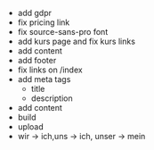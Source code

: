 - add gdpr
- fix pricing link
- fix source-sans-pro font
- add kurs page and fix kurs links
- add content
- add footer
- fix links on /index
- add meta tags
  - title
  - description
- add content
- build
- upload
- wir -> ich,uns -> ich, unser -> mein
